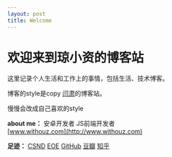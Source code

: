 ```yaml
---
layout: post
title: Welcome
---
```


# 欢迎来到琼小资的博客站

这里记录个人生活和工作上的事情，包括生活、技术博客。

博客的style是copy [闫肃](http://yansu.org/)的博客站。 

慢慢会改成自己喜欢的style

<b>about me：</b>
	安卓开发者     JS前端开发者  
	[www.withouz.com](http://www.withouz.com)

<b>足迹：</b>
	[CSND](http://blog.csdn.net/luozhi3527)    [EOE](http://www.eoeandroid.com/space-uid-647584.html)    [GitHub](https://github.com/vicent900527)		[豆瓣](http://www.douban.com/people/54613644/)    [知乎](http://www.zhihu.com/people/qiong-xiao-zi)    